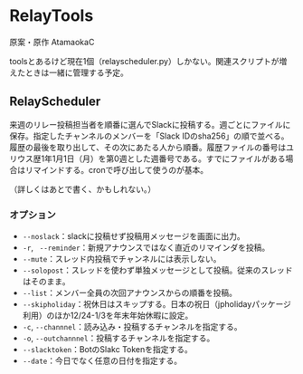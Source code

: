 # RelayTools

原案・原作 AtamaokaC

toolsとあるけど現在1個（relayscheduler.py）しかない。関連スクリプトが増えたときは一緒に管理する予定。

## RelayScheduler

来週のリレー投稿担当者を順番に選んでSlackに投稿する。週ごとにファイルに保存。指定したチャンネルのメンバーを「Slack IDのsha256」の順で並べる。履歴の最後を取り出して、その次にあたる人から順番。履歴ファイルの番号はユリウス歴1年1月1日（月）を第0週とした週番号である。すでにファイルがある場合はリマインドする。cronで呼び出して使うのが基本。

（詳しくはあとで書く、かもしれない。）

### オプション

- `--noslack`：slackに投稿せず投稿用メッセージを画面に出力。
- `-r`, ` --reminder`：新規アナウンスではなく直近のリマインダを投稿。
- `--mute`：スレッド内投稿でチャンネルには表示しない。
- `--solopost`：スレッドを使わず単独メッセージとして投稿。従来のスレッドはそのまま。
- `--list`：メンバー全員の次回アナウンスからの順番を投稿。
- `--skipholiday`：祝休日はスキップする。日本の祝日（jpholidayパッケージ利用）のほか12/24-1/3を年末年始休暇に設定。
- `-c`, `--channnel`：読み込み・投稿するチャンネルを指定する。
- `-o`, `--outchannnel`：投稿するチャンネルを指定する。
- `--slacktoken`：BotのSlakc Tokenを指定する。
- `--date`：今日でなく任意の日付を指定する。